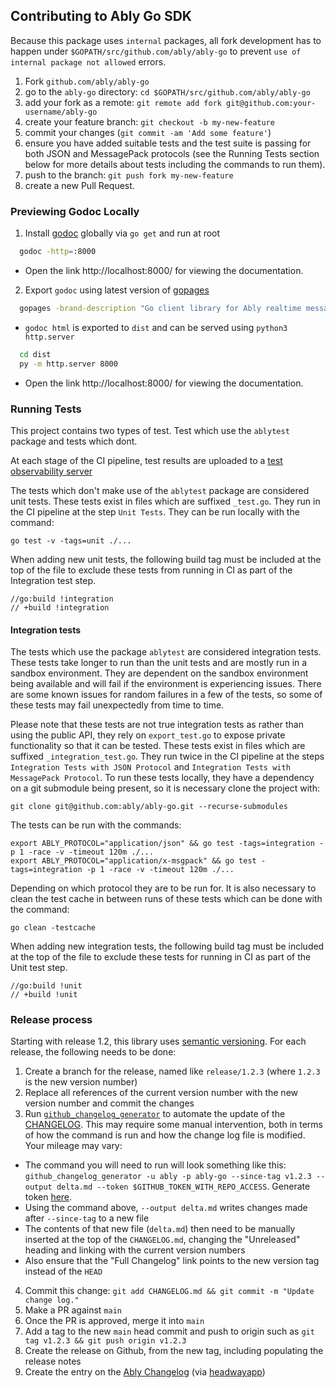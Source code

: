 ## Contributing to Ably Go SDK

Because this package uses `internal` packages, all fork development has to happen under `$GOPATH/src/github.com/ably/ably-go` to prevent `use of internal package not allowed` errors.

1. Fork `github.com/ably/ably-go`
2. go to the `ably-go` directory: `cd $GOPATH/src/github.com/ably/ably-go`
3. add your fork as a remote: `git remote add fork git@github.com:your-username/ably-go`
4. create your feature branch: `git checkout -b my-new-feature`
5. commit your changes (`git commit -am 'Add some feature'`)
6. ensure you have added suitable tests and the test suite is passing for both JSON and MessagePack protocols (see the Running Tests section below for more details about tests including the commands to run them).
7. push to the branch: `git push fork my-new-feature`
8. create a new Pull Request.

### Previewing Godoc Locally

1. Install [godoc](https://pkg.go.dev/golang.org/x/tools/cmd/godoc) globally via `go get` and run at root

```bash
  godoc -http=:8000
```
- Open the link http://localhost:8000/ for viewing the documentation.

2. Export `godoc` using latest version of [gopages](https://pkg.go.dev/github.com/johnstarich/go/gopages#section-readme)
```bash
  gopages -brand-description "Go client library for Ably realtime messaging service." -brand-title "Ably Go SDK"
```
- `godoc html` is exported to `dist` and can be served using `python3 http.server`

```bash
  cd dist
  py -m http.server 8000
```
- Open the link http://localhost:8000/ for viewing the documentation.

### Running Tests

This project contains two types of test. Test which use the `ablytest` package and tests which dont. 

At each stage of the CI pipeline, test results are uploaded to a [test observability server](https://github.com/ably-labs/test-observability-server)

The tests which don't make use of the `ablytest` package are considered unit tests. These tests exist in files which are suffixed `_test.go`. They run in the CI pipeline at the step `Unit Tests`. They can be run locally with the command: 

```
go test -v -tags=unit ./...
``` 

When adding new unit tests, the following build tag must be included at the top of the file to exclude these tests from running in CI as part of the Integration test step. 

```
//go:build !integration
// +build !integration
```

#### Integration tests

The tests which use the package `ablytest` are considered integration tests. These tests take longer to run than the unit tests and are mostly run in a sandbox environment. They are dependent on the sandbox environment being available and will fail if the environment is experiencing issues. There are some known issues for random failures in a few of the tests, so some of these tests may fail unexpectedly from time to time.

Please note that these tests are not true integration tests as rather than using the public API, they rely on `export_test.go` to expose private functionality so that it can be tested. These tests exist in files which are suffixed `_integration_test.go`. They run twice in the CI pipeline at the steps `Integration Tests with JSON Protocol` and `Integration Tests with MessagePack Protocol`. To run these tests locally, they have a dependency on a git submodule being present, so it is necessary clone the project with:

```
git clone git@github.com:ably/ably-go.git --recurse-submodules
```
 
The tests can be run with the commands: 
 
```
export ABLY_PROTOCOL="application/json" && go test -tags=integration -p 1 -race -v -timeout 120m ./...
export ABLY_PROTOCOL="application/x-msgpack" && go test -tags=integration -p 1 -race -v -timeout 120m ./...
``` 

Depending on which protocol they are to be run for. It is also necessary to clean the test cache in between runs of these tests which can be done with the command: 

```
go clean -testcache
``` 

When adding new integration tests, the following build tag must be included at the top of the file to exclude these tests for running in CI as part of the Unit test step.

```
//go:build !unit
// +build !unit
```

### Release process

Starting with release 1.2, this library uses [semantic versioning](http://semver.org/). For each release, the following needs to be done:

1. Create a branch for the release, named like `release/1.2.3` (where `1.2.3` is the new version number)
2. Replace all references of the current version number with the new version number and commit the changes
3. Run [`github_changelog_generator`](https://github.com/github-changelog-generator/github-changelog-generator) to automate the update of the [CHANGELOG](./CHANGELOG.md). This may require some manual intervention, both in terms of how the command is run and how the change log file is modified. Your mileage may vary:
  - The command you will need to run will look something like this: `github_changelog_generator -u ably -p ably-go --since-tag v1.2.3 --output delta.md --token $GITHUB_TOKEN_WITH_REPO_ACCESS`. Generate token [here](https://github.com/settings/tokens/new?description=GitHub%20Changelog%20Generator%20token).
  - Using the command above, `--output delta.md` writes changes made after `--since-tag` to a new file
  - The contents of that new file (`delta.md`) then need to be manually inserted at the top of the `CHANGELOG.md`, changing the "Unreleased" heading and linking with the current version numbers
  - Also ensure that the "Full Changelog" link points to the new version tag instead of the `HEAD`
4. Commit this change: `git add CHANGELOG.md && git commit -m "Update change log."`
5. Make a PR against `main`
6. Once the PR is approved, merge it into `main`
7. Add a tag to the new `main` head commit and push to origin such as `git tag v1.2.3 && git push origin v1.2.3`
8. Create the release on Github, from the new tag, including populating the release notes
9. Create the entry on the [Ably Changelog](https://changelog.ably.com/) (via [headwayapp](https://headwayapp.co/))

